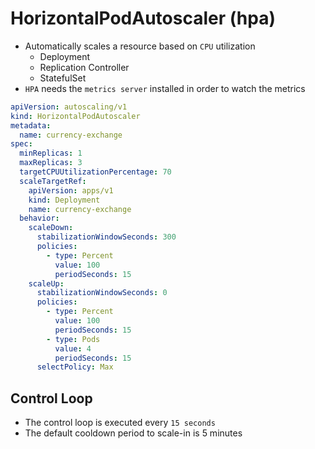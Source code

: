 # HorizontalPodAutoscaler (hpa)

- Automatically scales a resource based on `CPU` utilization
  - Deployment
  - Replication Controller
  - StatefulSet
- `HPA` needs the `metrics server` installed in order to watch the metrics

```yaml
apiVersion: autoscaling/v1
kind: HorizontalPodAutoscaler
metadata:
  name: currency-exchange
spec:
  minReplicas: 1
  maxReplicas: 3
  targetCPUUtilizationPercentage: 70
  scaleTargetRef:
    apiVersion: apps/v1
    kind: Deployment
    name: currency-exchange
  behavior:
    scaleDown:
      stabilizationWindowSeconds: 300
      policies:
        - type: Percent
          value: 100
          periodSeconds: 15
    scaleUp:
      stabilizationWindowSeconds: 0
      policies:
        - type: Percent
          value: 100
          periodSeconds: 15
        - type: Pods
          value: 4
          periodSeconds: 15
      selectPolicy: Max
```

## Control Loop

- The control loop is executed every `15 seconds`
- The default cooldown period to scale-in is 5 minutes
